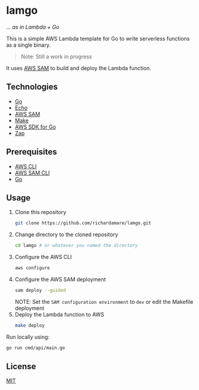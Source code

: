 # lamgo

_... as in Lambda + Go_

This is a simple AWS Lambda template for Go to write serverless functions as a single binary.

> Note: Still a work in progress

It uses [AWS SAM](https://aws.amazon.com/serverless/sam/) to build and deploy the Lambda function.

## Technologies

- [Go](https://golang.org/)
- [Echo](https://echo.labstack.com/)
- [AWS SAM](https://aws.amazon.com/serverless/sam/)
- [Make](https://www.gnu.org/software/make/)
- [AWS SDK for Go](https://aws.amazon.com/sdk-for-go/)
- [Zap](https://github.com/uber-go/zap)

## Prerequisites

- [AWS CLI](https://aws.amazon.com/cli/)
- [AWS SAM CLI](https://docs.aws.amazon.com/serverless-application-model/latest/developerguide/serverless-sam-cli-install.html)
- [Go](https://golang.org/doc/install)

## Usage

1. Clone this repository
    ```bash
    git clone https://github.com/richardamare/lamgo.git
    ```
2. Change directory to the cloned repository
    ```bash
    cd lamgo # or whatever you named the directory
    ```
3. Configure the AWS CLI
    ```bash
    aws configure
    ```
4. Configure the AWS SAM deployment
    ```bash
    sam deploy --guided
    ```
   NOTE: Set the `SAM configuration environment` to `dev` or edit the Makefile deployment
5. Deploy the Lambda function to AWS
    ```bash
    make deploy
    ```

Run locally using:
```bash
go run cmd/api/main.go
```

## License

[MIT](./LICENSE)